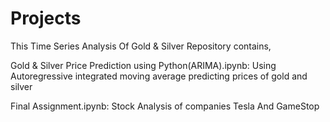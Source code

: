 # Projects

This Time Series Analysis Of Gold & Silver Repository contains,

Gold & Silver Price Prediction using Python(ARIMA).ipynb: Using Autoregressive integrated moving average predicting prices of gold and silver

Final Assignment.ipynb: Stock Analysis of companies Tesla And GameStop 
